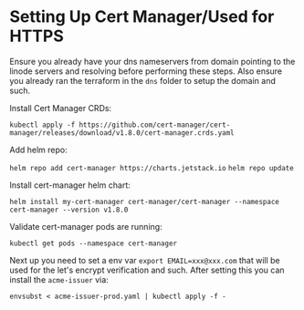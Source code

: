 # Setting Up Cert Manager/Used for HTTPS
Ensure you already have your dns nameservers from domain pointing to the linode servers and resolving before performing these steps.  Also ensure you already ran the terraform in the `dns` folder to setup the domain and such.

Install Cert Manager CRDs:

`kubectl apply -f https://github.com/cert-manager/cert-manager/releases/download/v1.8.0/cert-manager.crds.yaml`


Add helm repo:

`helm repo add cert-manager https://charts.jetstack.io`
`helm repo update`

Install cert-manager helm chart:

`helm install my-cert-manager cert-manager/cert-manager --namespace cert-manager --version v1.8.0`

Validate cert-manager pods are running:

`kubectl get pods --namespace cert-manager`

Next up you need to set a env var `export EMAIL=xxx@xxx.com` that will be used for the let's encrypt verification and such.  After setting this you can install the `acme-issuer` via:

`envsubst < acme-issuer-prod.yaml | kubectl apply -f -`